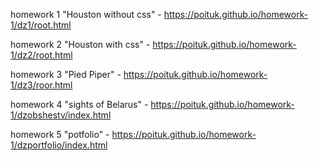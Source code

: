 homework 1 "Houston without css" - https://poituk.github.io/homework-1/dz1/root.html

homework 2 "Houston with css" - https://poituk.github.io/homework-1/dz2/root.html

homework 3 "Pied Piper" - https://poituk.github.io/homework-1/dz3/roor.html

homework 4 "sights of Belarus" - https://poituk.github.io/homework-1/dzobshestv/index.html

homework 5 "potfolio" - https://poituk.github.io/homework-1/dzportfolio/index.html
